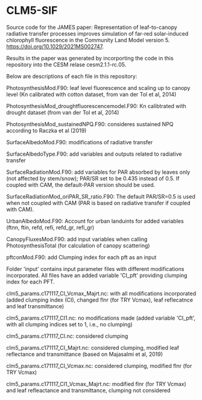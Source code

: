 # CLM5-SIF

Source code for the JAMES paper: Representation of leaf-to-canopy radiative transfer processes improves simulation of far-red solar-induced chlorophyll fluorescence in the Community Land Model version 5. https://doi.org/10.1029/2021MS002747.

Results in the paper was generated by incorporting the code in this repository into the CESM relase cesm2.1.1-rc.05. 

Below are descriptions of each file in this repository:

PhotosynthesisMod.F90: leaf level fluorescence and scaling up to canopy level (Kn calibrated with cotton dataset, from van der Tol et al, 2014)

PhotosynthesisMod_droughtfluorescencemodel.F90: Kn calibtrated with drought dataset (from van der Tol et al, 2014)

PhotosynthesisMod_sustainedNPQ.F90: consideres sustained NPQ according to Raczka et al (2019)

SurfaceAlbedoMod.F90: modifications of radiative transfer

SurfaceAlbedoType.F90: add variables and outputs related to radiative transfer

SurfaceRadiationMod.F90: add variables for PAR absorbed by leaves only (not affected by stem/snow); PAR/SR set to be 0.435 instead of 0.5. If coupled with CAM, the default-PAR version should be used.

SurfaceRadiationMod_oriPAR_SR_ratio.F90: The default PAR/SR=0.5 is used when not coupled with CAM (PAR is based on radiative transfer if coupled with CAM).

UrbanAlbedoMod.F90: Account for urban landuints for added variables (ftnn, ftin, refd, refi, refd_gr, refi_gr)

CanopyFluxesMod.F90: add input variables when calling PhotosynthesisTotal (for calculation of canopy scattering)

pftconMod.F90: add Clumping index for each pft as an input

Folder 'input' contains input parameter files with different modifications incorporated. All files have an added variable 'CI_pft' providing clumping index for each PFT. 

clm5_params.c171117_CI_Vcmax_Majrt.nc: with all modifications incorporated (added clumping index (CI), changed flnr (for TRY Vcmax), leaf reflecatnce and leaf transmittance)

clm5_params.c171117_CI1.nc: no modifications made (added variable 'CI_pft', with all clumping indices set to 1, i.e., no clumping)

clm5_params.c171117_CI.nc: considered clumping

clm5_params.c171117_CI_Majrt.nc: considered clumping, modified leaf reflectance and transmittance (based on Majasalmi et al, 2019)

clm5_params.c171117_CI_Vcmax.nc: considered clumping, modified flnr (for TRY Vcmax)

clm5_params.c171117_CI1_Vcmax_Majrt.nc: modified flnr (for TRY Vcmax) and leaf refleactance and transmittance, clumping not considered




